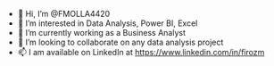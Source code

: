 - 👋 Hi, I’m @FMOLLA4420
- 👀 I’m interested in Data Analysis, Power BI, Excel
- 🌱 I’m currently working as a Business Analyst
- 💞️ I’m looking to collaborate on any data analysis project
- 📫 I am available on LinkedIn at https://www.linkedin.com/in/firozm
